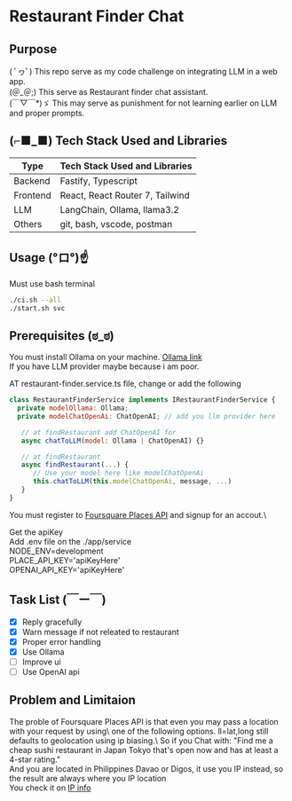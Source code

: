 # Restaurant Finder Chat

## Purpose 
( ﾟヮﾟ) This repo serve as my code challenge on integrating LLM in a web app.\
(＠_＠;) This serve as Restaurant finder chat assistant.\
(￣▽￣*)ゞ This may serve as punishment for not learning earlier on LLM and proper prompts.

## (⌐■_■) Tech Stack Used and Libraries
| Type   |  Tech Stack Used and Libraries  |
| ----------- | ----------- |
| Backend     | Fastify, Typescript |
| Frontend    | React, React Router 7, Tailwind |
| LLM         | LangChain, Ollama, llama3.2 |
| Others      | git, bash, vscode, postman |

## Usage  (°ロ°)☝
Must use bash terminal
```bash
./ci.sh --all
./start.sh svc
```
## Prerequisites (ಠ_ಠ)
You must install Ollama on your machine. [Ollama link](https://ollama.com)\
If you have LLM provider maybe because i am poor.

AT restaurant-finder.service.ts file, change or add the following
```js
class RestaurantFinderService implements IRestaurantFinderService {
  private modelOllama: Ollama; 
  private modelChatOpenAi: ChatOpenAI; // add you llm provider here

   // at findRestaurant add ChatOpenAI for
   async chatToLLM(model: Ollama | ChatOpenAI) {}

   // at findRestaurant
   async findRestaurant(...) {
      // Use your model here like modelChatOpenAi
      this.chatToLLM(this.modelChatOpenAi, message, ...)
   }
}
```
You must register to [Foursquare Places API](https://docs.foursquare.com/developer/reference/place-search) and signup for an accout.\

Get the apiKey\
Add .env file on the ./app/service\
NODE_ENV=development\
PLACE_API_KEY='apiKeyHere'\
OPENAI_API_KEY='apiKeyHere'

## Task List (￣ー￣)
- [x] Reply gracefully
- [x] Warn message if not releated to restaurant
- [x] Proper error handling
- [x] Use Ollama
- [ ] Improve ui
- [ ] Use OpenAI api

## Problem and Limitaion
The proble of Foursquare Places API is that even you may pass a location with your request by using\ 
one of the following options. ll=lat,long still defaults to geolocation using ip biasing.\\
So if you Chat with: "Find me a cheap sushi restaurant in Japan Tokyo that's open now and has at least a 4-star rating."\
And you are located in Philippines Davao or Digos, it use you IP instead, so the result are always where you IP location\
You check it on [IP info](https://ipinfo.io/what-is-my-ip)